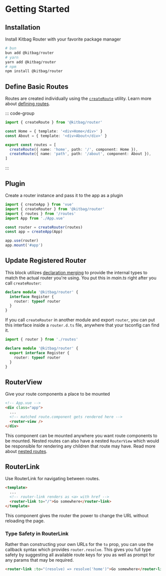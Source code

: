 # Getting Started

## Installation

Install Kitbag Router with your favorite package manager

```bash
# bun
bun add @kitbag/router
# yarn
yarn add @kitbag/router
# npm
npm install @kitbag/router
```

## Define Basic Routes

Routes are created individually using the [`createRoute`](/api/functions/createRoute) utility. Learn more about [defining routes](/core-concepts/defining-routes).

::: code-group

```ts [routes.ts]
import { createRoute } from '@kitbag/router'

const Home = { template: '<div>Home</div>' }
const About = { template: '<div>About</div>' }

export const routes = [
  createRoute({ name: 'home', path: '/', component: Home }),
  createRoute({ name: 'path', path: '/about', component: About }),
]
```

:::

## Plugin

Create a router instance and pass it to the app as a plugin

```ts {2-3,6,9}
import { createApp } from 'vue'
import { createRouter } from '@kitbag/router'
import { routes } from '/routes'
import App from './App.vue'

const router = createRouter(routes)
const app = createApp(App)

app.use(router)
app.mount('#app')
```

## Update Registered Router

This block utilizes [declaration merging](https://www.typescriptlang.org/docs/handbook/declaration-merging.html) to provide the internal types to match the actual router you're using.
You put this in _main.ts_ right after you call `createRouter`:

```ts
declare module '@kitbag/router' {
  interface Register {
    router: typeof router
  }
}
```

If you call `createRouter` in another module and export `router`, you can put this interface inside a `router.d.ts` file, anywhere that your tsconfig can find it.

```ts
import { router } from './routes'

declare module '@kitbag/router' {
  export interface Register {
    router: typeof router
  }
}

```

## RouterView

Give your route components a place to be mounted

```html {4-5}
<!-- App.vue -->
<div class="app">
  ...
  <!-- matched route.component gets rendered here -->
  <router-view />
</div>
```

This component can be mounted anywhere you want route components to be mounted. Nested routes can also have a nested `RouterView` which would be responsible for rendering any children that route may have. Read more about [nested routes](/core-concepts/defining-routes#nested-routes).

## RouterLink

Use RouterLink for navigating between routes.

```html {3-4}
<template>
  ...
  <!-- router-link renders as <a> with href -->
  <router-link to="/">Go somewhere</router-link>
</template>
```

This component gives the router the power to change the URL without reloading the page.

### Type Safety in RouterLink

Rather than constructing your own URLs for the `to` prop, you can use the callback syntax which provides `router.resolve`. This gives you full type safety by suggesting all available route keys for you as well as prompt for any params that may be required.

```html
<router-link :to="(resolve) => resolve('home')">Go somewhere</router-link>
```
